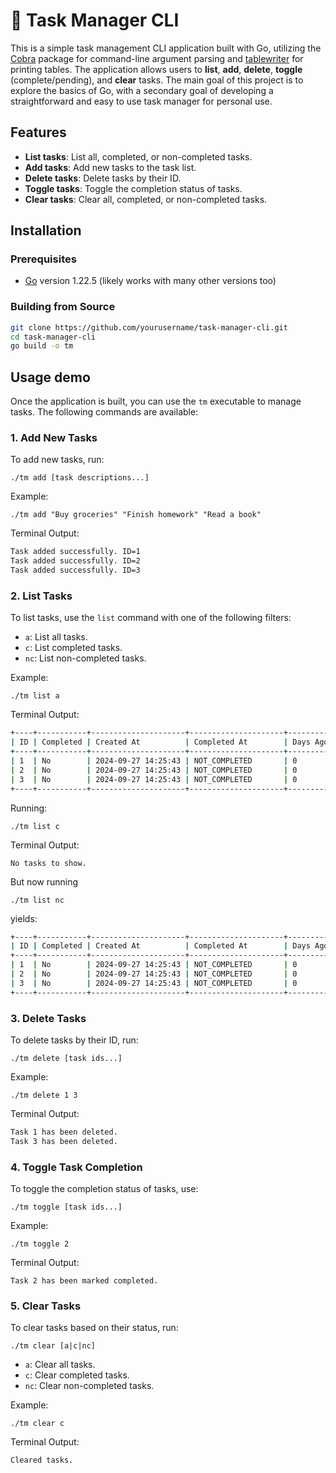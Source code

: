 # 📝 Task Manager CLI

This is a simple task management CLI application built with Go, utilizing the [Cobra](https://github.com/spf13/cobra) package for command-line argument parsing and [tablewriter](https://github.com/olekukonko/tablewriter) for printing tables. The application allows users to **list**, **add**, **delete**, **toggle** (complete/pending), and **clear** tasks. The main goal of this project is to explore the basics of Go, with a secondary goal of developing a straightforward and easy to use task manager for personal use.

## Features

- **List tasks**: List all, completed, or non-completed tasks.
- **Add tasks**: Add new tasks to the task list.
- **Delete tasks**: Delete tasks by their ID.
- **Toggle tasks**: Toggle the completion status of tasks.
- **Clear tasks**: Clear all, completed, or non-completed tasks.

## Installation

### Prerequisites
- [Go](https://go.dev/dl/) version 1.22.5 (likely works with many other versions too)

### Building from Source
```bash
git clone https://github.com/yourusername/task-manager-cli.git
cd task-manager-cli
go build -o tm
```

## Usage demo

Once the application is built, you can use the `tm` executable to manage tasks. The following commands are available:

### 1. Add New Tasks
To add new tasks, run:

    ./tm add [task descriptions...]

Example:
    
    ./tm add "Buy groceries" "Finish homework" "Read a book"

Terminal Output:
```bash
Task added successfully. ID=1
Task added successfully. ID=2
Task added successfully. ID=3
```

### 2. List Tasks
To list tasks, use the `list` command with one of the following filters:
- `a`: List all tasks.
- `c`: List completed tasks.
- `nc`: List non-completed tasks.

Example:

    ./tm list a

Terminal Output:
```bash
+----+-----------+---------------------+---------------------+----------+-----------------+
| ID | Completed | Created At          | Completed At        | Days Ago | Description     |
+----+-----------+---------------------+---------------------+----------+-----------------+
| 1  | No        | 2024-09-27 14:25:43 | NOT_COMPLETED       | 0        | Buy groceries   |
| 2  | No        | 2024-09-27 14:25:43 | NOT_COMPLETED       | 0        | Finish homework |
| 3  | No        | 2024-09-27 14:25:43 | NOT_COMPLETED       | 0        | Read a book     |
+----+-----------+---------------------+---------------------+----------+-----------------+
```

Running:

    ./tm list c

Terminal Output:
    
    No tasks to show.

But now running

    ./tm list nc

yields:
```bash
+----+-----------+---------------------+---------------------+----------+-----------------+
| ID | Completed | Created At          | Completed At        | Days Ago | Description     |
+----+-----------+---------------------+---------------------+----------+-----------------+
| 1  | No        | 2024-09-27 14:25:43 | NOT_COMPLETED       | 0        | Buy groceries   |
| 2  | No        | 2024-09-27 14:25:43 | NOT_COMPLETED       | 0        | Finish homework |
| 3  | No        | 2024-09-27 14:25:43 | NOT_COMPLETED       | 0        | Read a book     |
+----+-----------+---------------------+---------------------+----------+-----------------+
```

### 3. Delete Tasks
To delete tasks by their ID, run:
    
    ./tm delete [task ids...]

Example:
    
    ./tm delete 1 3

Terminal Output:
```bash
Task 1 has been deleted.
Task 3 has been deleted.
```

### 4. Toggle Task Completion
To toggle the completion status of tasks, use:
    
    ./tm toggle [task ids...]

Example:
    
    ./tm toggle 2

Terminal Output:
    
    Task 2 has been marked completed.

### 5. Clear Tasks
To clear tasks based on their status, run:

    ./tm clear [a|c|nc]

- `a`: Clear all tasks.
- `c`: Clear completed tasks.
- `nc`: Clear non-completed tasks.

Example:
    
    ./tm clear c

Terminal Output:
    
    Cleared tasks.
